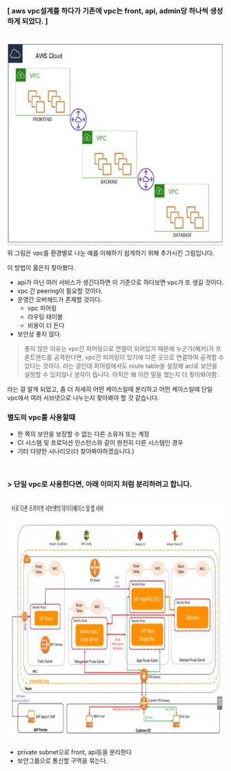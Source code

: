 ### [ aws vpc설계를 하다가 기존에 vpc는 front, api, admin당 하나씩 생성하게 되었다. ]
</br>
<img src="./images/seperate-vpc.JPG"  width="600" height="480">
</br>
위 그림은 vpc를 환경별로 나눈 예를 이해하기 쉽게하기 위해 추가시킨 그림입니다.

이 방법이 옳은지 찾아봤다. 
* api가 아닌 여러 서비스가 생긴다하면 이 기준으로 하다보면 vpc가 또 생길 것이다. 
* vpc 간 peering이 필요할 것이다.
* 운영간 오버헤드가 존재할 것이다.
    * vpc 피어링 
    * 라우팅 테이블
    * 비용이 더 든다 
* 보안상 좋지 않다.

>좋지 않은 이유는 vpc간 피어링으로 연결이 되어있기 때문에 누군가(해커)가 프론트엔드를 공격한다면, 
vpc간 피어링이 있기에 다른 곳으로 연결하여 공격할 수 있다는 것이다. 
라는 글인데 피어링에서도 route table을 설정해 acl로 보안을 설정할 수 있지않나 생각이 듭니다. 
아직은 왜 이런 말을 했는지 더 찾아봐야함. 

라는 걸 알게 되었고, 좀 더 자세히 어떤 케이스일때 분리하고 어떤 케이스일때 단일 vpc에서 여러 서브넷으로 나누는지 찾아봐야 할 것 같습니다.
</br>

### 별도의 vpc를 사용할때

* 한 쪽의 보안을 보장할 수 없는 다른 소유자 또는 계정
* CI 시스템 및 프로덕션 인스턴스와 같이 완전히 다른 시스템인 경우
* 기타 다양한 시나리오(더 찾아봐야하겠습니다.)

</br>

### > 단일 vpc로 사용한다면, 아래 이미지 처럼 분리하려고 합니다.
</br>
<img src="./images/private-subnet.JPG"  width="600" height="550">

</br>

* private subnet으로 front, api등을 분리한다
* 보안그룹으로 통신할 구역을 묶는다.

